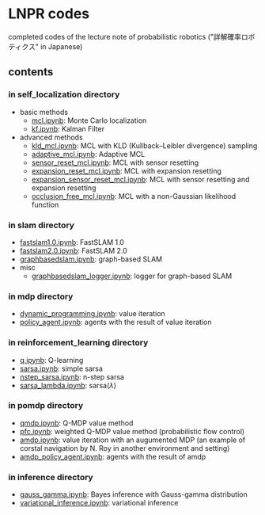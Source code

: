 # LNPR codes
completed codes of the lecture note of probabilistic robotics ("詳解確率ロボティクス" in Japanese)

## contents

### in self_localization directory

* basic methods
    * [mcl.ipynb](https://github.com/ryuichiueda/LNPR/blob/master/self_localization/mcl.ipynb): Monte Carlo localization 
    * [kf.ipynb](https://github.com/ryuichiueda/LNPR/blob/master/self_localization/kf.ipynb): Kalman Filter
* advanced methods
    * [kld_mcl.ipynb](https://github.com/ryuichiueda/LNPR/blob/master/self_localization/kld_mcl.ipynb): MCL with KLD (Kullback–Leibler divergence) sampling
    * [adaptive_mcl.ipynb](https://github.com/ryuichiueda/LNPR/blob/master/self_localization/adaptive_mcl.ipynb): Adaptive MCL
    * [sensor_reset_mcl.ipynb](https://github.com/ryuichiueda/LNPR/blob/master/self_localization/sensor_reset_mcl.ipynb): MCL with sensor resetting
    * [expansion_reset_mcl.ipynb](https://github.com/ryuichiueda/LNPR/blob/master/self_localization/expansion_reset_mcl.ipynb): MCL with expansion resetting
    * [expansion_sensor_reset_mcl.ipynb](https://github.com/ryuichiueda/LNPR/blob/master/self_localization/expansion_sensor_reset_mcl.ipynb): MCL with sensor resetting and expansion resetting
    * [occlusion_free_mcl.ipynb](https://github.com/ryuichiueda/LNPR/blob/master/self_localization/occlusion_free_mcl.ipynb): MCL with a non-Gaussian likelihood function

### in slam directory

* [fastslam1.0.ipynb](https://github.com/ryuichiueda/LNPR/blob/master/slam/fastslam1.0.ipynb): FastSLAM 1.0
* [fastslam2.0.ipynb](https://github.com/ryuichiueda/LNPR/blob/master/slam/fastslam2.0.ipynb): FastSLAM 2.0
* [graphbasedslam.ipynb](https://github.com/ryuichiueda/LNPR/blob/master/slam/graphbasedslam.ipynb): graph-based SLAM
* misc
    * [graphbasedslam_logger.ipynb](https://github.com/ryuichiueda/LNPR/blob/master/slam/graphbasedslam_logger.ipynb): logger for graph-based SLAM


### in mdp directory

* [dynamic_programming.ipynb](https://github.com/ryuichiueda/LNPR/blob/master/mdp/dynamic_programming.ipynb): value iteration
* [policy_agent.ipynb](https://github.com/ryuichiueda/LNPR/blob/master/mdp/policy_agent.ipynb): agents with the result of value iteration

### in reinforcement_learning directory

* [q.ipynb](https://github.com/ryuichiueda/LNPR/blob/master/reinforcement_learning/q.ipynb): Q-learning
* [sarsa.ipynb](https://github.com/ryuichiueda/LNPR/blob/master/reinforcement_learning/sarsa.ipynb): simple sarsa
* [nstep_sarsa.ipynb](https://github.com/ryuichiueda/LNPR/blob/master/reinforcement_learning/nstep_sarsa.ipynb): n-step sarsa
* [sarsa_lambda.ipynb](https://github.com/ryuichiueda/LNPR/blob/master/reinforcement_learning/sarsa_lambda.ipynb): sarsa($\lambda$)

### in pomdp directory

* [qmdp.ipynb](https://github.com/ryuichiueda/LNPR/blob/master/pomdp/qmdp.ipynb): Q-MDP value method
* [pfc.ipynb](https://github.com/ryuichiueda/LNPR/blob/master/pomdp/pfc.ipynb): weighted Q-MDP value method (probabilistic flow control)
* [amdp.ipynb](https://github.com/ryuichiueda/LNPR/blob/master/pomdp/amdp.ipynb): value iteration with an augumented MDP (an example of corstal navigation by N. Roy in another environment and setting)
* [amdp_policy_agent.ipynb](https://github.com/ryuichiueda/LNPR/blob/master/pomdp/amdp_policy_agent.ipynb): agents with the result of amdp

### in inference directory

* [gauss_gamma.ipynb](https://github.com/ryuichiueda/LNPR/blob/master/inference/gauss_gamma.ipynb): Bayes inference with Gauss-gamma distribution
* [variational_inference.ipynb](https://github.com/ryuichiueda/LNPR/blob/master/inference/variational_inference.ipynb): variational inference
